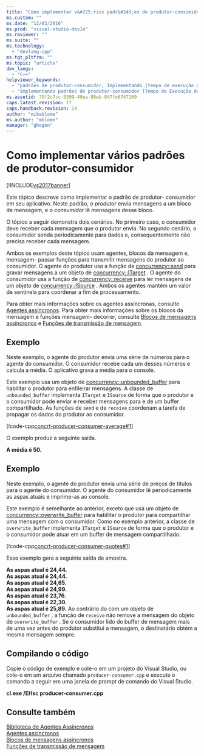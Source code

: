 ```yaml
---
title: "Como implementar v&#225;rios padr&#245;es de produtor-consumidor | Microsoft Docs"
ms.custom: ""
ms.date: "12/03/2016"
ms.prod: "visual-studio-dev14"
ms.reviewer: ""
ms.suite: ""
ms.technology: 
  - "devlang-cpp"
ms.tgt_pltfrm: ""
ms.topic: "article"
dev_langs: 
  - "C++"
helpviewer_keywords: 
  - "padrões de produtor-consumidor, Implementando [tempo de execução de simultaneidade]"
  - "implementando padrões de produtor-consumidor [Tempo de Execução de Simultaneidade]"
ms.assetid: 75f2c7cc-5399-49ea-98eb-847fe6747169
caps.latest.revision: 17
caps.handback.revision: 14
author: "mikeblome"
ms.author: "mblome"
manager: "ghogen"
---
```

# Como implementar v&#225;rios padr&#245;es de produtor-consumidor
[!INCLUDE[vs2017banner](../../assembler/inline/includes/vs2017banner.md)]

Este tópico descreve como implementar o padrão de produtor\- consumidor em seu aplicativo.  Neste padrão, *o produtor* envia mensagens a um bloco de mensagem, e *o consumidor* lê mensagens desse bloco.  
  
 O tópico a seguir demonstra dois cenários.  No primeiro caso, o consumidor deve receber cada mensagem que o produtor envia.  No segundo cenário, o consumidor sonda periodicamente para dados e, consequentemente não precisa receber cada mensagem.  
  
 Ambos os exemplos deste tópico usam agentes, blocos da mensagem e, mensagem\- passar funções para transmitir mensagens do produtor ao consumidor.  O agente do produtor usa a função de [concurrency::send](../Topic/send%20Function.md) para gravar mensagens a um objeto de [concurrency::ITarget](../../parallel/concrt/reference/itarget-class.md) .  O agente do consumidor usa a função de [concurrency::receive](../Topic/receive%20Function.md) para ler mensagens de um objeto de [concurrency::ISource](../../parallel/concrt/reference/isource-class.md) .  Ambos os agentes mantém um valor de sentinela para coordenar a fim de processamento.  
  
 Para obter mais informações sobre os agentes assíncronas, consulte [Agentes assíncronos](../../parallel/concrt/asynchronous-agents.md).  Para obter mais informações sobre os blocos da mensagem e funções mensagem\- decorrer, consulte [Blocos de mensagens assíncronos](../../parallel/concrt/asynchronous-message-blocks.md) e [Funções de transmissão de mensagem](../../parallel/concrt/message-passing-functions.md).  
  
## Exemplo  
 Neste exemplo, o agente do produtor envia uma série de números para o agente do consumidor.  O consumidor recebe cada um desses números e calcula a média.  O aplicativo grava a média para o console.  
  
 Este exemplo usa um objeto de [concurrency::unbounded\_buffer](../Topic/unbounded_buffer%20Class.md) para habilitar o produtor para enfileirar mensagens.  A classe de `unbounded_buffer` implementa `ITarget` e `ISource` de forma que o produtor e o consumidor pode enviar e receber mensagens para e de um buffer compartilhado.  As funções de `send` e de `receive` coordenam a tarefa de propagar os dados do produtor ao consumidor.  
  
 [!code-cpp[concrt-producer-consumer-average#1](../../parallel/concrt/codesnippet/CPP/how-to-implement-various-producer-consumer-patterns_1.cpp)]  
  
 O exemplo produz a seguinte saída.  
  
  **A média é 50.**   
## Exemplo  
 Neste exemplo, o agente do produtor envia uma série de preços de títulos para o agente do consumidor.  O agente do consumidor lê periodicamente as aspas atuais e imprime\-as ao console.  
  
 Este exemplo é semelhante ao anterior, exceto que usa um objeto de [concurrency::overwrite\_buffer](../../parallel/concrt/reference/overwrite-buffer-class.md) para habilitar o produtor para compartilhar uma mensagem com o consumidor.  Como no exemplo anterior, a classe de `overwrite_buffer` implementa `ITarget` e `ISource` de forma que o produtor e o consumidor pode atuar em um buffer de mensagem compartilhado.  
  
 [!code-cpp[concrt-producer-consumer-quotes#1](../../parallel/concrt/codesnippet/CPP/how-to-implement-various-producer-consumer-patterns_2.cpp)]  
  
 Esse exemplo gera a seguinte saída de amostra.  
  
  **As aspas atual é 24,44.**  
**As aspas atual é 24,44.**  
**As aspas atual é 24,65.**  
**As aspas atual é 24,99.**  
**As aspas atual é 23,76.**  
**As aspas atual é 22,30.**  
**As aspas atual é 25,89.** Ao contrário do com um objeto de `unbounded_buffer` , a função de `receive` não remove a mensagem do objeto de `overwrite_buffer` .  Se o consumidor lido do buffer de mensagem mais de uma vez antes do produtor substitui a mensagem, o destinatário obtém a mesma mensagem sempre.  
  
## Compilando o código  
 Copie o código de exemplo e cole\-o em um projeto do Visual Studio, ou cole\-o em um arquivo chamado `producer-consumer.cpp` e execute o comando a seguir em uma janela de prompt de comando do Visual Studio.  
  
 **cl.exe \/EHsc producer\-consumer.cpp**  
  
## Consulte também  
 [Biblioteca de Agentes Assíncronos](../../parallel/concrt/asynchronous-agents-library.md)   
 [Agentes assíncronos](../../parallel/concrt/asynchronous-agents.md)   
 [Blocos de mensagens assíncronos](../../parallel/concrt/asynchronous-message-blocks.md)   
 [Funções de transmissão de mensagem](../../parallel/concrt/message-passing-functions.md)